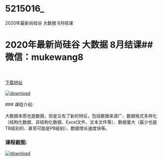 # 5215016_
2020年最新尚硅谷 大数据 8月结课
# 2020年最新尚硅谷 大数据 8月结课## 微信：mukewang8
<br/></br>[下载地址](http://www.36tz.cn/article/5215016 "下载地址")
<br/></br>[![download](http://36tz.cn/muke_img/2020_08_2-64-300x215.png "下载地址")](http://www.36tz.cn/article/5215016 "下载地址")
<br/></br>### 课程介绍:<br/></br>大数据本质也是数据，但是又有了新的特征，包括数据来源广、数据格式多样化（结构化数据、非结构化数据、Excel文件、文本文件等）、数据量大（最少也是TB级别的、甚至可能是PB级别）、数据增长速度快等。

### 课程截图:
[![download](http://36tz.cn/muke_img/2020_08_1-68.png "下载地址")](http://www.36tz.cn/article/5215016 "下载地址")
